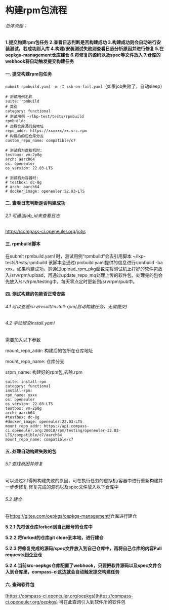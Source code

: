 # **构建rpm包流程**

###### 总体流程：
**1.提交构建rpm包任务
2.查看日志判断是否构建成功
3.构建成功则会自动进行安装测试，若成功则入库
4.构建/安装测试失败则查看日志分析原因并进行修复
5.在oepkgs-management仓库建仓
6.将修复的源码以及spec等文件放入
7.仓库的webhook将自动触发提交构建任务**

####  一. 提交构建rpm包任务
`submit rpmbuild.yaml -m -I ssh-on-fail.yaml`（如果job失败了，自动sleep）
```
# 测试用例名称
suite: rpmbuild
# 类别
category: functional
# 测试用例 ~/lkp-test/tests/rpmbuild
rpmbuild:
# 远程仓库源码包地址
repo_addr: https://xxxxxx/xx.src.rpm
# 构建后的包仓库分支
custom_repo_name: compatible/c7

# 测试机为虚拟机时:
testbox: vm-2p8g
arch: aarch64
os: openeuler
os_version: 22.03-LTS

# 测试机为容器时:
# testbox: dc-8g
# arch: aarch64
# docker_image: openeuler:22.03-LTS
```
#### 二. 查看日志判断是否构建成功
###### 2.1 可通过job_id来查看日志
 <u>https://compass-ci.openeuler.org/jobs</u>


#### 三. rpmbuild脚本
在submit rpmbuild.yaml 时，测试用例“rpmbuild”会去引用脚本 ~/lkp-tests/tests/rpmbuild
该脚本会通过rpmbuild.yaml提供的信息进行rpmbuild -ba xxx。如果构建成功，则通过upload_rpm_pkg函数先将测试机上打好的软件包放入/srv/rpm/upload，再通过update_repo_mq处理上传的软件包。处理完的包会先放入/srv/rpm/testing中，每天零点定时更新到/srv/rpm/pub中。
#### 四. 测试构建的包能否正常安装
###### 4.1  可以查看/srv/result/install-rpm(自动构建任务，无需提交)

###### 4.2  手动提交install.yaml
需要加入以下参数

mount_repo_addr: 构建后的包所在仓库地址

mount_repo_name: 仓库分支

srpm_name: 构建好的rpm包,去除.rpm

```
suite: install-rpm
category: functional
install-rpm:
rpm_name: xxxx
os: openeuler
os_version: 22.03-LTS
testbox: vm-2p8g
arch: aarch64
#testbox: dc-8g
#docker_image: openeuler:22.03-LTS
mount_repo_addr: https://api.compass-ci.openeuler.org:20018/rpm/testing/openeuler-22.03-LTS/compatible/c7/aarch64
mount_repo_name: compatible/c7
```

#### 五. 处理自动构建失败的包
###### 5.1 查找原因并修复
可以通过2.1得知构建失败的原因，可在执行任务的虚拟机/容器中进行重新构建并一步步修复
修复完成的源码以及spec文件放入以下仓库中
###### 5.2 建仓
在<u>https://gitee.com/oepkgs/oepkgs-management/</u>仓库进行建仓

**5.2.1 先将该仓库forked到自己账号的仓库中**

**5.2.2 将forked的仓库git clone到本地，进行建仓**

**5.2.3 将修复完成的源码/spec文件放入到自己仓库中，再将自己仓库的内容Pull requests到企业仓**

**5.2.4 当前src-oepkgs仓库配置了webhook，只要把软件源码以及spec文件合入到仓库里，compass-ci这边就会自动触发提交构建任务**
#### 六. 查询软件包
[https://compass-ci.openeuler.org/oepkgs](https://compass-ci.openeuler.org/oepkgs)
可在此查询引入到软件所的软件包